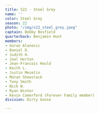 ```yaml
---
title: S22 - Steel Grey
name: ''
color: Steel Grey
season: 22
photo: "/img/s22_steel_grey.jpeg"
captain: Bobby Bosfield
quarterback: Benjamin Hunt
members:
- Goran Alanovic
- Daniel D.
- Judith H.
- Joel Horton
- Jean-Francois Hould
- Keith L.
- Justin Mezetin
- Matan Showstack
- Tony Smith
- Nick W.
- Ryan Winter
- Kevin Comerford (Forever Family member)
division: Dirty Goose

---
```

